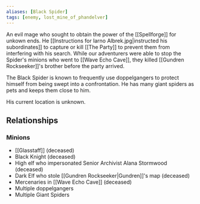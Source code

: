 ```yaml
---
aliases: [Black Spider]
tags: [enemy, lost_mine_of_phandelver]
---
```

An evil mage who sought to obtain the power of the [[Spellforge]] for unkown ends. He [[Instructions for Iarno Albrek.jpg|instructed his subordinates]] to capture or kill [[The Party]] to prevent them from interfering with his search. While our adventurers were able to stop the Spider's minions who went to [[Wave Echo Cave]], they killed [[Gundren Rockseeker]]'s brother before the party arrived.

The Black Spider is known to frequently use doppelgangers to protect himself from being swept into a confrontation. He has many giant spiders as pets and keeps them close to him.

His current location is unknown.

## Relationships
### Minions
- [[Glasstaff]] (deceased)
- Black Knight (deceased)
- High elf who impersonated Senior Archivist Alana Stormwood (deceased)
- Dark Elf who stole [[Gundren Rockseeker|Gundren]]'s map (deceased)
- Mercenaries in [[Wave Echo Cave]] (deceased)
- Multiple doppelgangers
- Multiple Giant Spiders
